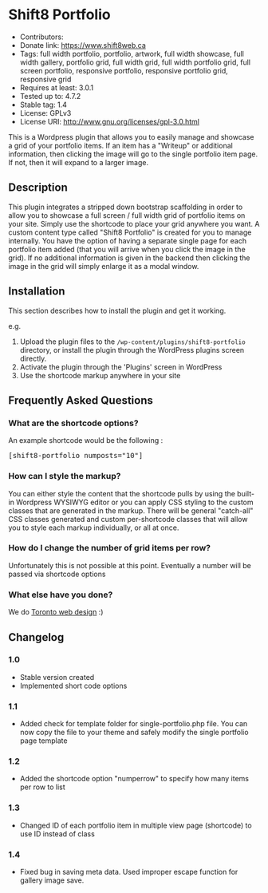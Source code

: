 # Shift8 Portfolio 
* Contributors: 
* Donate link: https://www.shift8web.ca
* Tags: full width portfolio, portfolio, artwork, full width showcase, full width gallery, portfolio grid, full width grid, full width portfolio grid, full screen portfolio, responsive portfolio, responsive portfolio grid, responsive grid
* Requires at least: 3.0.1
* Tested up to: 4.7.2
* Stable tag: 1.4
* License: GPLv3
* License URI: http://www.gnu.org/licenses/gpl-3.0.html

This is a Wordpress plugin that allows you to easily manage and showcase a grid of your portfolio items. If an item has a "Writeup" or additional information, then clicking the image will go to the single portfolio item page. If not, then it will expand to a larger image.

##  Description 

This plugin integrates a stripped down bootstrap scaffolding in order to allow you to showcase a full screen / full width grid of portfolio items on your site. Simply use the shortcode to place your grid anywhere you want. A custom content type called "Shift8 Portfolio" is created for you to manage internally. You have the option of having a separate single page for each portfolio item added (that you will arrive when you click the image in the grid). If no additional information is given in the backend then clicking the image in the grid will simply enlarge it as a modal window.

## Installation 

This section describes how to install the plugin and get it working.

e.g.

1. Upload the plugin files to the `/wp-content/plugins/shift8-portfolio` directory, or install the plugin through the WordPress plugins screen directly.
2. Activate the plugin through the 'Plugins' screen in WordPress
3. Use the shortcode markup anywhere in your site 


## Frequently Asked Questions 

### What are the shortcode options? 

An example shortcode would be the following :

<pre>
[shift8-portfolio numposts="10"]
</pre>


### How can I style the markup? 

You can either style the content that the shortcode pulls by using the built-in Wordpress WYSIWYG editor or you can apply CSS styling to the custom classes that are generated in the markup. There will be general "catch-all" CSS classes generated and custom per-shortcode classes that will allow you to style each markup individually, or all at once.

### How do I change the number of grid items per row?

Unfortunately this is not possible at this point. Eventually a number will be passed via shortcode options

### What else have you done? 

We do [Toronto web design](https://www.shift8web.ca "Toronto Web Design") :)

## Changelog

### 1.0 
* Stable version created
* Implemented short code options 

### 1.1
* Added check for template folder for single-portfolio.php file. You can now copy the file to your theme and safely modify the single portfolio page template

### 1.2
* Added the shortcode option "numperrow" to specify how many items per row to list

### 1.3
* Changed ID of each portfolio item in multiple view page (shortcode) to use ID instead of class

### 1.4 
* Fixed bug in saving meta data. Used improper escape function for gallery image save.
